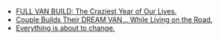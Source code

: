 - [FULL VAN BUILD: The Craziest Year of Our Lives.](https://youtu.be/onX639qdNQM)
- [Couple Builds Their DREAM VAN... While Living on the Road.](https://youtu.be/yMV8grGWPT0)
- [Everything is about to change.](https://youtu.be/e4jDx7SH1uU)
